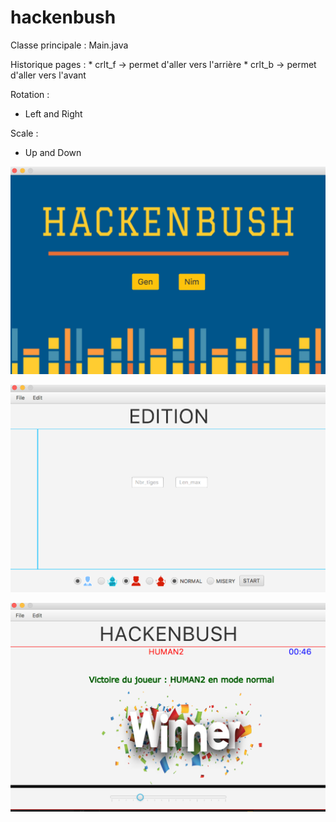 # hackenbush


Classe principale :
	Main.java

Historique pages :
    * crlt_f -> permet d'aller vers l'arrière
    * crlt_b -> permet d'aller vers l'avant

Rotation :
   * Left and Right

Scale :
  * Up and Down
  
  ![](https://github.com/zzyviolette/hackenbush/raw/master/Screenshots/page1.png)
  
  ![](https://github.com/zzyviolette/hackenbush/raw/master/Screenshots/page2.png)
  
  ![](https://github.com/zzyviolette/hackenbush/raw/master/Screenshots/page3.png)
  
 
